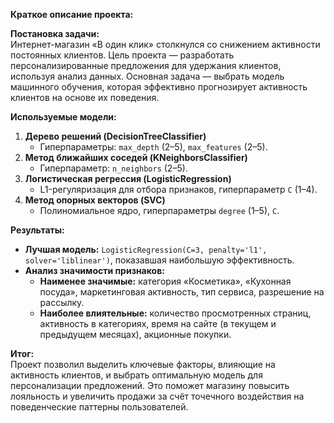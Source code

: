 **Краткое описание проекта:**  

**Постановка задачи:**  
Интернет-магазин «В один клик» столкнулся со снижением активности постоянных клиентов. Цель проекта — разработать персонализированные предложения для удержания клиентов, используя анализ данных. Основная задача — выбрать модель машинного обучения, которая эффективно прогнозирует активность клиентов на основе их поведения.  

**Используемые модели:**  
1. **Дерево решений (DecisionTreeClassifier)**  
   - Гиперпараметры: `max_depth` (2–5), `max_features` (2–5).  
2. **Метод ближайших соседей (KNeighborsClassifier)**  
   - Гиперпараметр: `n_neighbors` (2–5).  
3. **Логистическая регрессия (LogisticRegression)**  
   - L1-регуляризация для отбора признаков, гиперпараметр `C` (1–4).  
4. **Метод опорных векторов (SVC)**  
   - Полиномиальное ядро, гиперпараметры `degree` (1–5), `C`.  

**Результаты:**  
- **Лучшая модель:** `LogisticRegression(C=3, penalty='l1', solver='liblinear')`, показавшая наибольшую эффективность.  
- **Анализ значимости признаков:**  
  - **Наименее значимые:** категория «Косметика», «Кухонная посуда», маркетинговая активность, тип сервиса, разрешение на рассылку.  
  - **Наиболее влиятельные:** количество просмотренных страниц, активность в категориях, время на сайте (в текущем и предыдущем месяцах), акционные покупки.  

**Итог:**  
Проект позволил выделить ключевые факторы, влияющие на активность клиентов, и выбрать оптимальную модель для персонализации предложений. Это поможет магазину повысить лояльность и увеличить продажи за счёт точечного воздействия на поведенческие паттерны пользователей.